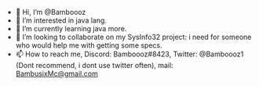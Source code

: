 - 👋 Hi, I’m @Bamboooz
- 👀 I’m interested in java lang.
- 🌱 I’m currently learning java more.
- 💞️ I’m looking to collaborate on my SysInfo32 project: i need for someone who would help me with getting some specs.
- 📫 How to reach me, Discord: Bamboooz#8423, Twitter: @Bamboooz1 (Dont recommend, i dont use twitter often), mail: BambusixMc@gmail.com

<!---
Bamboooz/Bamboooz is a ✨ special ✨ repository because its `README.md` (this file) appears on your GitHub profile.
You can click the Preview link to take a look at your changes.
--->
